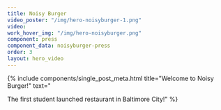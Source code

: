 ```yaml
---
title: Noisy Burger
video_poster: "/img/hero-noisyburger-1.png"
video: 
work_hover_img: "/img/hero-noisyburger.png"
component: press
component_data: noisyburger-press
order: 3
layout: hero_video
---
```


<div class="single_post_wrapper">
{% include components/single_post_meta.html
    title="Welcome to Noisy Burger!"
    text=" <p>The first student launched restaurant in Baltimore City!"
%}
</div>